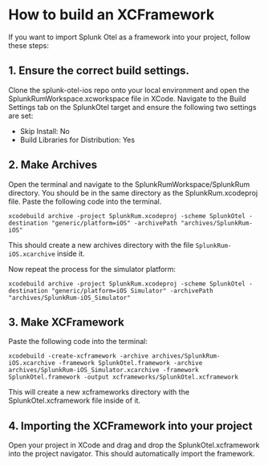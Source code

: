 # How to build an XCFramework

If you want to import Splunk Otel as a framework into your project, follow these steps:

## 1. Ensure the correct build settings.

Clone the splunk-otel-ios repo onto your local environment and open the SplunkRumWorkspace.xcworkspace file in XCode. Navigate to the Build Settings tab on the SplunkOtel target and ensure the following two settings are set:
* Skip Install: No
* Build Libraries for Distribution: Yes

## 2. Make Archives

Open the terminal and navigate to the SplunkRumWorkspace/SplunkRum directory. You should be in the same directory as the SplunkRum.xcodeproj file. Paste the following code into the terminal.

    xcodebuild archive -project SplunkRum.xcodeproj -scheme SplunkOtel -destination "generic/platform=iOS" -archivePath "archives/SplunkRum-iOS"

This should create a new archives directory with the file `SplunkRum-iOS.xcarchive` inside it.

Now repeat the process for the simulator platform:

    xcodebuild archive -project SplunkRum.xcodeproj -scheme SplunkOtel -destination "generic/platform=iOS Simulator" -archivePath "archives/SplunkRum-iOS_Simulator"
    
## 3. Make XCFramework

Paste the following code into the terminal:

    xcodebuild -create-xcframework -archive archives/SplunkRum-iOS.xcarchive -framework SplunkOtel.framework -archive archives/SplunkRum-iOS_Simulator.xcarchive -framework SplunkOtel.framework -output xcframeworks/SplunkOtel.xcframework

This will create a new xcframeworks directory with the SplunkOtel.xcframework file inside of it.

## 4. Importing the XCFramework into your project

Open your project in XCode and drag and drop the SplunkOtel.xcframework into the project navigator. This should automatically import the framework. 
